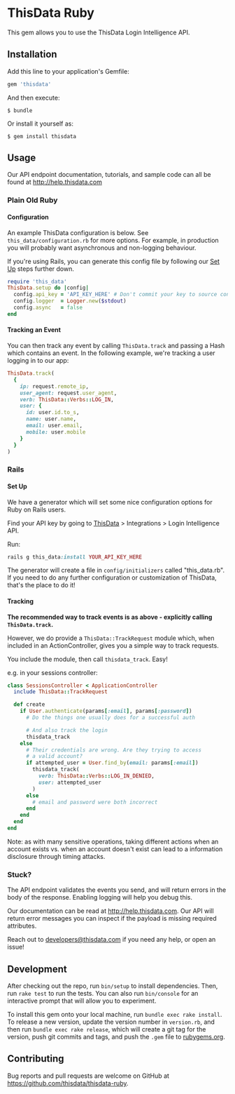 # ThisData Ruby

This gem allows you to use the ThisData Login Intelligence API.

## Installation

Add this line to your application's Gemfile:

```ruby
gem 'thisdata'
```

And then execute:

    $ bundle

Or install it yourself as:

    $ gem install thisdata

## Usage

Our API endpoint documentation, tutorials, and sample code can all be found at
http://help.thisdata.com

### Plain Old Ruby

#### Configuration

An example ThisData configuration is below. See `this_data/configuration.rb` for
more options. For example, in production you will probably want asynchronous and
non-logging behaviour.

If you're using Rails, you can generate this config file by following our
[Set Up](#set-up) steps further down.


```ruby
require 'this_data'
ThisData.setup do |config|
  config.api_key = 'API_KEY_HERE' # Don't commit your key to source control!
  config.logger  = Logger.new($stdout)
  config.async   = false
end
```

#### Tracking an Event

You can then track any event by calling `ThisData.track` and passing a Hash which
contains an event. In the following example, we're tracking a user logging in
to our app:

```ruby
ThisData.track(
  {
    ip: request.remote_ip,
    user_agent: request.user_agent,
    verb: ThisData::Verbs::LOG_IN,
    user: {
      id: user.id.to_s,
      name: user.name,
      email: user.email,
      mobile: user.mobile
    }
  }
)
```


### Rails

#### Set Up

We have a generator which will set some nice configuration options for Ruby on
Rails users.

Find your API key by going to [ThisData](https://thisdata.com) >
  Integrations > Login Intelligence API.

Run:

```ruby
rails g this_data:install YOUR_API_KEY_HERE
```

The generator will create a file in `config/initializers` called "this_data.rb".
If you need to do any further configuration or customization of ThisData,
that's the place to do it!

#### Tracking

**The recommended way to track events is as above - explicitly calling
`ThisData.track`.**

However, we do provide a `ThisData::TrackRequest` module which, when included in
an ActionController, gives you a simple way to track requests.

You include the module, then call `thisdata_track`. Easy!

e.g. in your sessions controller:

```ruby
class SessionsController < ApplicationController
  include ThisData::TrackRequest

  def create
    if User.authenticate(params[:email], params[:password])
      # Do the things one usually does for a successful auth

      # And also track the login
      thisdata_track
    else
      # Their credentials are wrong. Are they trying to access
      # a valid account?
      if attempted_user = User.find_by(email: params[:email])
        thisdata_track(
          verb: ThisData::Verbs::LOG_IN_DENIED,
          user: attempted_user
        )
      else
        # email and password were both incorrect
      end
    end
  end
end
```

Note: as with many sensitive operations, taking different actions when an
account exists vs. when an account doesn't exist can lead to a information
disclosure through timing attacks.


### Stuck?

The API endpoint validates the events you send, and will return errors in the
body of the response. Enabling logging will help you debug this.

Our documentation can be read at http://help.thisdata.com. Our API will return
error messages you can inspect if the payload is missing required attributes.

Reach out to developers@thisdata.com if you need any help, or open an issue!

## Development

After checking out the repo, run `bin/setup` to install dependencies. Then, run `rake test` to run the tests. You can also run `bin/console` for an interactive prompt that will allow you to experiment.

To install this gem onto your local machine, run `bundle exec rake install`. To release a new version, update the version number in `version.rb`, and then run `bundle exec rake release`, which will create a git tag for the version, push git commits and tags, and push the `.gem` file to [rubygems.org](https://rubygems.org).

## Contributing

Bug reports and pull requests are welcome on GitHub at https://github.com/thisdata/thisdata-ruby.
